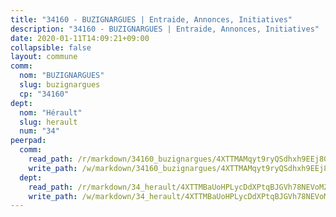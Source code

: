 ```yaml
---
title: "34160 - BUZIGNARGUES | Entraide, Annonces, Initiatives"
description: "34160 - BUZIGNARGUES | Entraide, Annonces, Initiatives"
date: 2020-01-11T14:09:21+09:00
collapsible: false
layout: commune
comm:
  nom: "BUZIGNARGUES"
  slug: buzignargues
  cp: "34160"
dept:
  nom: "Hérault"
  slug: herault
  num: "34"
peerpad:
  comm:
    read_path: /r/markdown/34160_buzignargues/4XTTMAMqyt9ryQSdhxh9EEj8Gk6yfwi1uuGcBArAPXwXqQtos
    write_path: /w/markdown/34160_buzignargues/4XTTMAMqyt9ryQSdhxh9EEj8Gk6yfwi1uuGcBArAPXwXqQtos-K3TgTgRN5TsLkJJ6J3VG7Kw26FEwt9RWtv3E6heDkWdakFjvwS5NRfimiXdzNKU3Nce7vD11f23X11asUbkrXunaphAeBgTmXbxRZNPYkfqrwWtWahHQr4j2cw6MMM5J9XWxHqFf
  dept:
    read_path: /r/markdown/34_herault/4XTTMBaUoHPLycDdXPtqBJGVh78NEVoMZNyf8Wnh1X5DK6Ew8
    write_path: /w/markdown/34_herault/4XTTMBaUoHPLycDdXPtqBJGVh78NEVoMZNyf8Wnh1X5DK6Ew8-K3TgTd4rzWVX1F82NgGyNepGUxhqCmodCALjxNZeEdBQWQhd1NJYx1gHMW9QBLL6sN41ALXRejLsG2VetgVferfVncrvVCz47dChJvN8ouQLRMdWs4KpxKPeRYR1nspmhzdBqF8J
---
```



